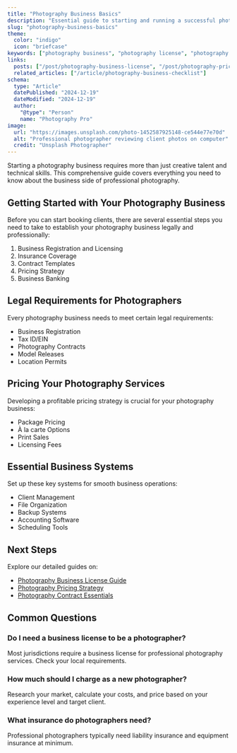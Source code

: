 ```yaml
---
title: "Photography Business Basics"
description: "Essential guide to starting and running a successful photography business, covering licensing, pricing, contracts, and business fundamentals."
slug: "photography-business-basics"
theme:
  color: "indigo"
  icon: "briefcase"
keywords: ["photography business", "photography license", "photography pricing", "photography contracts", "business basics"]
links:
  posts: ["/post/photography-business-license", "/post/photography-pricing-guide", "/post/photography-contracts"]
  related_articles: ["/article/photography-business-checklist"]
schema:
  type: "Article"
  datePublished: "2024-12-19"
  dateModified: "2024-12-19"
  author:
    "@type": "Person"
    name: "Photography Pro"
image:
  url: "https://images.unsplash.com/photo-1452587925148-ce544e77e70d"
  alt: "Professional photographer reviewing client photos on computer"
  credit: "Unsplash Photographer"
---
```


Starting a photography business requires more than just creative talent and technical skills. This comprehensive guide covers everything you need to know about the business side of professional photography.

## Getting Started with Your Photography Business

Before you can start booking clients, there are several essential steps you need to take to establish your photography business legally and professionally:

1. Business Registration and Licensing
2. Insurance Coverage
3. Contract Templates
4. Pricing Strategy
5. Business Banking

## Legal Requirements for Photographers

Every photography business needs to meet certain legal requirements:

- Business Registration
- Tax ID/EIN
- Photography Contracts
- Model Releases
- Location Permits

## Pricing Your Photography Services

Developing a profitable pricing strategy is crucial for your photography business:

- Package Pricing
- À la carte Options
- Print Sales
- Licensing Fees

## Essential Business Systems

Set up these key systems for smooth business operations:

- Client Management
- File Organization
- Backup Systems
- Accounting Software
- Scheduling Tools

## Next Steps

Explore our detailed guides on:
- [Photography Business License Guide](/post/photography-business-license "Photography Business License Guide")
- [Photography Pricing Strategy](/post/photography-pricing-guide "Photography Pricing Strategy")
- [Photography Contract Essentials](/post/photography-contracts "Photography Contract Essentials")

## Common Questions

### Do I need a business license to be a photographer?
Most jurisdictions require a business license for professional photography services. Check your local requirements.

### How much should I charge as a new photographer?
Research your market, calculate your costs, and price based on your experience level and target client.

### What insurance do photographers need?
Professional photographers typically need liability insurance and equipment insurance at minimum.
